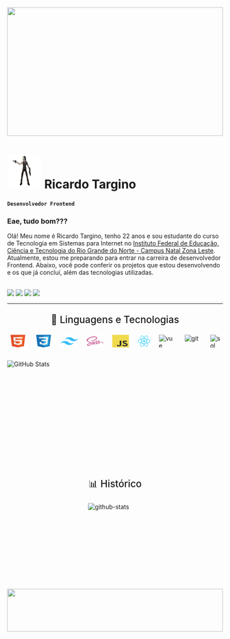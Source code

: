 ### <img style="width: 100%; height: 300px; object-fit: cover" src="./Samurai_gif.gif">
# <img src="./Keanu-unscreen.gif" width="80" height="80"/> Ricardo Targino


**`Desenvolvedor Frontend`**

### Eae, tudo bom???

Olá! Meu nome é Ricardo Targino, tenho 22 anos e sou estudante do curso de Tecnologia em Sistemas para Internet no [Instituto Federal de Educação, Ciência e Tecnologia do Rio Grande do Norte - Campus Natal Zona Leste](https://portal.ifrn.edu.br/campus/natalzonaleste/). Atualmente, estou me preparando para entrar na carreira de desenvolvedor Frontend. Abaixo, você pode conferir os projetos que estou desenvolvendo e os que já concluí, além das tecnologias utilizadas.

<div><br> 
  <a href="https://www.linkedin.com/in/ricardo-targino-044681212/" target="_blank"><img src="https://img.shields.io/badge/-LinkedIn-%230077B5?style=for-the-badge&logo=linkedin&logoColor=white" target="_blank"></a>
  <a href = "mailto:targinoricardo123@gmail.com"><img src="https://img.shields.io/badge/-Gmail-%23333?style=for-the-badge&logo=gmail&logoColor=white" target="_blank"></a>
  <a href="https://www.instagram.com/ric.targino/" target="_blank"><img src="https://img.shields.io/badge/-Instagram-%23E4405F?style=for-the-badge&logo=instagram&logoColor=white" target="_blank"></a>
  <a href="https://discord.com/users/357184855152525312" target="_blank"><img src="https://img.shields.io/badge/Discord-7289DA?style=for-the-badge&logo=discord&logoColor=white" target="_blank"></a>

</div>

---

<p style="font-size: 1.4rem; font-weight: 500; text-align: center">👾 Linguagens e Tecnologias</p>

<div style="display: flex; flex-direction: column; width: 100%">
  <section style="display: flex; justify-content: center; flex-wrap: wrap; gap: 20px; margin-bottom: 30px">
    <img alt="html" height="30" width="40" src="https://raw.githubusercontent.com/devicons/devicon/master/icons/html5/html5-original.svg">
    <img alt="css" height="30" width="40" src="https://raw.githubusercontent.com/devicons/devicon/master/icons/css3/css3-original.svg">
    <img alt="tailwind" height="30" width="40" src="https://raw.githubusercontent.com/devicons/devicon/ca28c779441053191ff11710fe24a9e6c23690d6/icons/tailwindcss/tailwindcss-original.svg">
    <img alt="tailwind" height="30" width="40" src="https://raw.githubusercontent.com/devicons/devicon/ca28c779441053191ff11710fe24a9e6c23690d6/icons/sass/sass-original.svg">
    <img alt="js" height="30" width="40" src="https://raw.githubusercontent.com/devicons/devicon/master/icons/javascript/javascript-original.svg">
    <img alt="react" height="30" width="30" src="https://raw.githubusercontent.com/devicons/devicon/ca28c779441053191ff11710fe24a9e6c23690d6/icons/react/react-original.svg">  
    <img alt="vue" height="30" width="40" src="https://cdn.jsdelivr.net/gh/devicons/devicon@latest/icons/vuejs/vuejs-original.svg">
    <img alt="git" height="30" width="40" src="https://camo.githubusercontent.com/80ee24b2f1d1758eeeaa65bc396e11aef6d39a394edc5c8925e2e04a5b5d3297/68747470733a2f2f63646e2e6a7364656c6976722e6e65742f67682f64657669636f6e732f64657669636f6e406c61746573742f69636f6e732f6769742f6769742d6f726967696e616c2e737667">
    <img alt="sql" height="30" width="25" src="https://static-00.iconduck.com/assets.00/sql-database-generic-icon-1521x2048-d0vdpxpg.png">
  </section>
  

  <!-- O GitHub Stats fica abaixo, com um pequeno espaço -->
  <img alt="GitHub Stats" height="200" style="margin-bottom: 50px" src="https://github-readme-stats.vercel.app/api/top-langs/?username=RickHub2002&theme=midnight-purple&layout=compact&custom_title=Tecnologias&langs_count=9"/>
</div>

<p style="font-size: 1.4rem; font-weight: 500; text-align: center">📊 Histórico</p>
<div style="display: flex; justify-content: center; items:center">
  <img align="left" alt="github-stats" height="200" style="margin-right: 30px;" src="https://github-readme-stats.vercel.app/api?username=RickHub2002&show_icons=true&theme=midnight-purple&include_all_commits=true&locale=pt-br"/>
</div>



<img style="width: 100%; height: 100px; object-fit: cover" src="https://giffiles.alphacoders.com/451/4513.gif"/>

<!---
DanielRezez/DanielRezez is a ✨ special ✨ repository because its `README.md` (this file) appears on your GitHub profile.
You can click the Preview link to take a look at your changes.
--->
